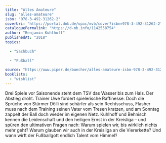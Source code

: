 ```yaml
---
title: "Alles Amateure"
slug: "alles-amateure"
isbn: "978-3-492-31262-2"
coverUri: "https://portal.dnb.de/opac/mvb/cover?isbn=978-3-492-31262-2"
cataloguePermalink: "https://d-nb.info/1142558754"
author: "Benjamin Kuhlhoff"
publishedAt: "2018"
topics:
  
  - "Sachbuch"
    
  - "Fußball"
    
source: "https://www.piper.de/buecher/alles-amateure-isbn-978-3-492-31262-2"
booklists: 
  - "wishlist"
---
```

Drei Spiele vor Saisonende steht dem TSV das Wasser bis zum Hals. Der Abstieg 
droht. Trainer Uwe fordert spielerische Raffinesse. Doch die Sprüche von 
Stürmer Dölli sind schärfer als sein Rechtsschuss, Flasher muss nach dem 
Training seinen Vater vom Tresen kratzen, und am Sonntag zappelt der Ball doch 
wieder im eigenen Netz. Kuhlhoff und Behnisch kennen die Leidenschaft und den 
heiligen Ernst in der Kreisliga – und spüren den ultimativen Fragen nach: 
Warum spielen wir, bis wirklich nichts mehr geht? Warum glauben wir auch in 
der Kreisliga an die Viererkette? Und wann wirft der Fußballgott endlich 
Talent vom Himmel?